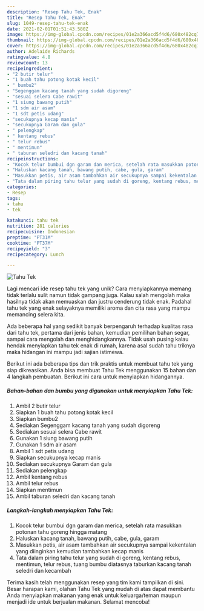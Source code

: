 ```yaml
---
description: "Resep Tahu Tek, Enak"
title: "Resep Tahu Tek, Enak"
slug: 1049-resep-tahu-tek-enak
date: 2021-02-01T01:51:43.580Z
image: https://img-global.cpcdn.com/recipes/01e2a366acd5f4d6/680x482cq70/tahu-tek-foto-resep-utama.jpg
thumbnail: https://img-global.cpcdn.com/recipes/01e2a366acd5f4d6/680x482cq70/tahu-tek-foto-resep-utama.jpg
cover: https://img-global.cpcdn.com/recipes/01e2a366acd5f4d6/680x482cq70/tahu-tek-foto-resep-utama.jpg
author: Adelaide Richards
ratingvalue: 4.8
reviewcount: 13
recipeingredient:
- "2 butir telur"
- "1 buah tahu potong kotak kecil"
- " bumbu2"
- "Segenggam kacang tanah yang sudah digoreng"
- "sesuai selera Cabe rawit"
- "1 siung bawang putih"
- "1 sdm air asam"
- "1 sdt petis udang"
- "secukupnya kecap manis"
- "secukupnya Garam dan gula"
- " pelengkap"
- " kentang rebus"
- " telur rebus"
- " mentimun"
- " taburan seledri dan kacang tanah"
recipeinstructions:
- "Kocok telur bumbui dgn garam dan merica, setelah rata masukkan potonan tahu goreng hingga matang"
- "Haluskan kacang tanah, bawang putih, cabe, gula, garam"
- "Masukkan petis, air asam tambahkan air secukupnya sampai kekentalan yang diinginkan kemudian tambahkan kecap manis"
- "Tata dalam piring tahu telur yang sudah di goreng, kentang rebus, mentimun, telur rebus, tuang bumbu diatasnya taburkan kacang tanah seledri dan kecambah"
categories:
- Resep
tags:
- tahu
- tek

katakunci: tahu tek 
nutrition: 281 calories
recipecuisine: Indonesian
preptime: "PT31M"
cooktime: "PT37M"
recipeyield: "3"
recipecategory: Lunch

---
```



![Tahu Tek](https://img-global.cpcdn.com/recipes/01e2a366acd5f4d6/680x482cq70/tahu-tek-foto-resep-utama.jpg)

Lagi mencari ide resep tahu tek yang unik? Cara menyiapkannya memang tidak terlalu sulit namun tidak gampang juga. Kalau salah mengolah maka hasilnya tidak akan memuaskan dan justru cenderung tidak enak. Padahal tahu tek yang enak selayaknya memiliki aroma dan cita rasa yang mampu memancing selera kita.

Ada beberapa hal yang sedikit banyak berpengaruh terhadap kualitas rasa dari tahu tek, pertama dari jenis bahan, kemudian pemilihan bahan segar, sampai cara mengolah dan menghidangkannya. Tidak usah pusing kalau hendak menyiapkan tahu tek enak di rumah, karena asal sudah tahu triknya maka hidangan ini mampu jadi sajian istimewa.




Berikut ini ada beberapa tips dan trik praktis untuk membuat tahu tek yang siap dikreasikan. Anda bisa membuat Tahu Tek menggunakan 15 bahan dan 4 langkah pembuatan. Berikut ini cara untuk menyiapkan hidangannya.

<!--inarticleads1-->

##### Bahan-bahan dan bumbu yang digunakan untuk menyiapkan Tahu Tek:

1. Ambil 2 butir telur
1. Siapkan 1 buah tahu potong kotak kecil
1. Siapkan  bumbu2
1. Sediakan Segenggam kacang tanah yang sudah digoreng
1. Sediakan sesuai selera Cabe rawit
1. Gunakan 1 siung bawang putih
1. Gunakan 1 sdm air asam
1. Ambil 1 sdt petis udang
1. Siapkan secukupnya kecap manis
1. Sediakan secukupnya Garam dan gula
1. Sediakan  pelengkap
1. Ambil  kentang rebus
1. Ambil  telur rebus
1. Siapkan  mentimun
1. Ambil  taburan seledri dan kacang tanah




<!--inarticleads2-->

##### Langkah-langkah menyiapkan Tahu Tek:

1. Kocok telur bumbui dgn garam dan merica, setelah rata masukkan potonan tahu goreng hingga matang
1. Haluskan kacang tanah, bawang putih, cabe, gula, garam
1. Masukkan petis, air asam tambahkan air secukupnya sampai kekentalan yang diinginkan kemudian tambahkan kecap manis
1. Tata dalam piring tahu telur yang sudah di goreng, kentang rebus, mentimun, telur rebus, tuang bumbu diatasnya taburkan kacang tanah seledri dan kecambah




Terima kasih telah menggunakan resep yang tim kami tampilkan di sini. Besar harapan kami, olahan Tahu Tek yang mudah di atas dapat membantu Anda menyiapkan makanan yang enak untuk keluarga/teman maupun menjadi ide untuk berjualan makanan. Selamat mencoba!
